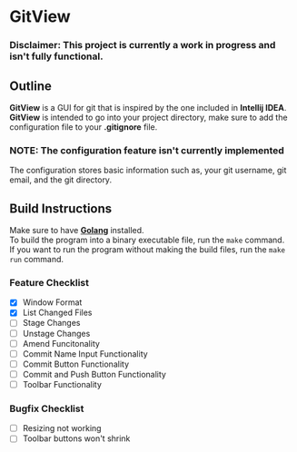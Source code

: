 
# GitView
### Disclaimer: This project is currently a work in progress and isn't fully functional.
## Outline
**GitView** is a GUI for git that is inspired by the one included in **Intellij IDEA**. **GitView** is intended to go into your project directory, make sure to add the configuration file to your **.gitignore** file.  
### NOTE: The configuration feature isn't currently implemented  
The configuration stores basic information such as, your git username, git email, and the git directory.
## Build Instructions
Make sure to have [**Golang**](https://go.dev/) installed.  
To build the program into a binary executable file, run the `make` command.  
If you want to run the program without making the build files, run the `make run` command.  
### Feature Checklist
- [x] Window Format
- [x] List Changed Files
- [ ] Stage Changes
- [ ] Unstage Changes
- [ ] Amend Funcitonality
- [ ] Commit Name Input Functionality
- [ ] Commit Button Functionality
- [ ] Commit and Push Button Functionality
- [ ] Toolbar Functionality
### Bugfix Checklist
- [ ] Resizing not working
- [ ] Toolbar buttons won't shrink